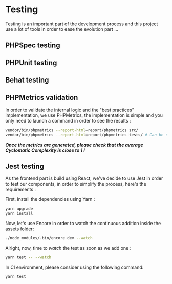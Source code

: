 # Testing

Testing is an important part of the development process and this project use a lot of tools in order to 
ease the evolution part ... 

## PHPSpec testing

## PHPUnit testing

## Behat testing

## PHPMetrics validation

In order to validate the internal logic and the "best practices" implementation, we use PHPMetrics, the implementation
is simple and you only need to launch a command in order to see the results : 

```bash
vendor/bin/phpmetrics --report-html=report/phpmetrics src/
vendor/bin/phpmetrics --report-html=report/phpmetrics tests/ # Can be useful for "evolution" purpose.
```

**_Once the metrics are generated, please check that the average Cyclomatic Complexity is close to 1 !_** 

## Jest testing

As the frontend part is build using React, we've decide to use Jest in order to test our components, 
in order to simplify the process, here's the requirements : 

First, install the dependencies using Yarn : 

```bash
yarn upgrade 
yarn install
```

Now, let's use Encore in order to watch the continuous addition inside the assets folder: 

```bash
./node_modules/.bin/encore dev --watch
```

Alright, now, time to _watch_ the test as soon as we add one : 

```bash
yarn test -- --watch
```

In CI environment, please consider using the following command: 

```bash
yarn test
```
